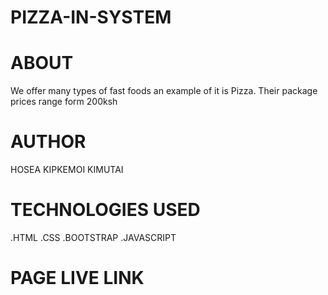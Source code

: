 # PIZZA-IN-SYSTEM

# ABOUT 
We offer many types of fast foods an example of it is Pizza.
Their package prices range form 200ksh
# AUTHOR

HOSEA KIPKEMOI KIMUTAI

# TECHNOLOGIES USED

.HTML
.CSS
.BOOTSTRAP
.JAVASCRIPT

# PAGE LIVE LINK


